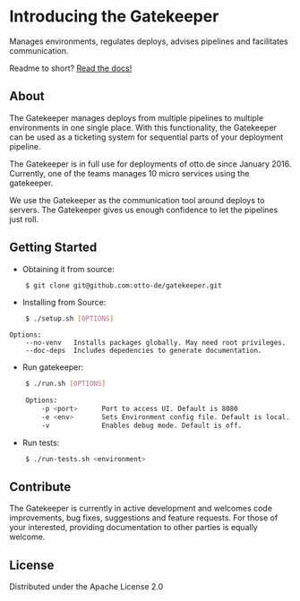 # Introducing the **Gatekeeper**

Manages environments, regulates deploys, advises pipelines and facilitates communication.

Readme to short? [Read the docs!](http://otto-gatekeeper.rtfd.org)

## About

The Gatekeeper manages deploys from multiple pipelines to multiple environments in one single place.
With this functionality, the Gatekeeper can be used as a ticketing system for sequential parts of your
deployment pipeline.

The Gatekeeper is in full use for deployments of otto.de since January 2016. Currently, one of the teams manages 10
micro services using the gatekeeper.

We use the Gatekeeper as the communication tool around deploys to servers. The Gatekeeper gives us enough confidence
to let the pipelines just roll.

## Getting Started

- Obtaining it from source:

````bash
    $ git clone git@github.com:otto-de/gatekeeper.git
````

- Installing from Source:

````bash
    $ ./setup.sh [OPTIONS]
````
    Options:
        --no-venv   Installs packages globally. May need root privileges.  
        --doc-deps  Includes depedencies to generate documentation.

- Run gatekeeper:

````bash
    $ ./run.sh [OPTIONS]
    
    Options:
        -p <port>      Port to access UI. Default is 8080
        -e <env>       Sets Environment config file. Default is local.
        -v             Enables debug mode. Default is off.
````

- Run tests:

````bash
    $ ./run-tests.sh <environment>
````

## Contribute

The Gatekeeper is currently in active development and welcomes code improvements, bug fixes, suggestions and feature
requests. For those of your interested, providing documentation to other parties is equally welcome.

## License

Distributed under the Apache License 2.0
